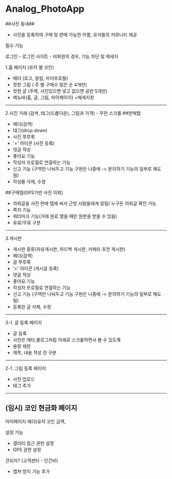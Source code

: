 # Analog_PhotoApp
##사진 동네## 
- 사진을 등록하여 구매 및 판매 가능한 어플, 유저들의 커뮤니티 제공

필수 기능

로그인
	- 로그인 사이트
	- 비회원의 경우, 기능 차단 및 메세지 

1.홈 페이지 (유저 별 코인)
- 헤더 (로고, 알림, 마이프로필)
- 핫한 그림 ( 주 별 구매수 많은 순 4개만) 
- 핫한 글 (주제, 사진있으면 넣고 없으면 공란 5개만) 
- 메뉴바(홈, 글, 그림, 마이페이지) +메세지창
---
2.사진 거래 (검색, 태그(드롭다운), 그림과 가격) - 무한 스크롤
##판매탭
- 헤더(검색)
- 태그(drop down)
- 사진 쭈루룩
- '+' 아이콘 (사진 등록)
- 댓글 작성
- 좋아요 기능
- 작성자 프로필로 연결하는 기능
- 신고 기능 (구역만 나눠두고 기능 구현은 나중에 -> 문의하기 기능의 일부로 해도 됨)
- 작성물 삭제, 수정

##구매탭(GPS기반 사진 의뢰)
- 의뢰글을 사진 판매 탭에 써서 근방 사람들에게 알림/ 누구든 의뢰글 확인 가능 
- 쪽지 기능
- 워터마크 기능(거래 완료 했을 때만 원본을 받을 수 있음)
- 유료/무료 구분

---
3.게시판
- 게시판 종류(자유게시판, 피드백 게시판, 카메라 추천 게시판)
- 헤더(검색)
- 글 쭈루룩
- '+' 아이콘 (게시글 등록)
- 댓글 작성
- 좋아요 기능
- 작성자 프로필로 연결하는 기능
- 신고 기능 (구역만 나눠두고 기능 구현은 나중에 -> 문의하기 기능의 일부로 해도 됨)
- 등록한 글 삭제, 수정

---
3-1. 글 등록 페이지
- 글 등록
- 사진은 에타,블로그처럼 아래로 스크롤하면서 볼 수 있도록
- 용량 제한
- 제목, 내용 작성 칸 구분
---

2-1. 그림 등록 페이지
- 사진 업로드
- 태그 추가
---
(임시)
코인 현금화 페이지
---
마이페이지
헤더(유저 코인 금액, 

설정 기능
- 갤러리 접근 권한 설정
- GPS 권한 설정

관리자? (고객센터 - 인건비)
+ 캡쳐 방지 기능 추가


